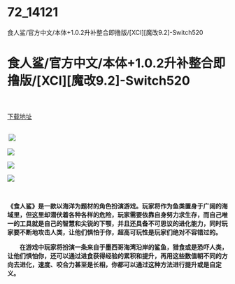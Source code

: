 # 72_14121
食人鲨/官方中文/本体+1.0.2升补整合即撸版/[XCI][魔改9.2]-Switch520
# 食人鲨/官方中文/本体+1.0.2升补整合即撸版/[XCI][魔改9.2]-Switch520
 <br/></br>
[下载地址](https://www.switch520.cc/article/14121 "下载地址")
<br/></br>

<p><strong>&nbsp;<img src="https://www.switch520.cc/muke_img/upload_art_editor_20210522-1_e86f11eb09ca58a7a52005abe3be47c1.jpg"> </strong></p>
<p><strong><img src="https://www.switch520.cc/muke_img/upload_art_editor_20210522-1_3169a5e4f49b3b447ec8b54f784040e2.jpg"></strong></p>
<p><strong><img src="https://www.switch520.cc/muke_img/upload_art_editor_20210522-1_f807fb344702b60bb138244856147fd6.jpg"></strong></p>
<p><strong><img src="https://www.switch520.cc/muke_img/upload_art_editor_20210522-1_abcaff20703bdb8b8695804a3afde890.jpg"></strong></p>
<p>&nbsp;</p>
<p><strong>《食人鲨》是一款以海洋为题材的角色扮演游戏。玩家将作为鱼类置身于广阔的海域里，但这里却潜伏着各种各样的危险，玩家需要依靠自身努力求生存，而自己唯一的工具就是自己的智慧和尖锐的下颚，并且还具备不可思议的进化能力，同时玩家要不断地攻击人类，让他们惧怕于你，超高可玩性是玩家们绝对不容错过的。</strong></p>
<p><strong>　　在游戏中玩家将扮演一条来自于墨西哥海湾沿岸的鲨鱼，猎食或是恐吓人类，让他们惧怕你，还可以通过进食获得经验的累积和提升，再用这些数值朝不同的方向去进化，速度、咬合力甚至是长相，你都可以通过这种方法进行提升或是自定义。</strong></p>
<p><strong>&nbsp;</strong></p>
